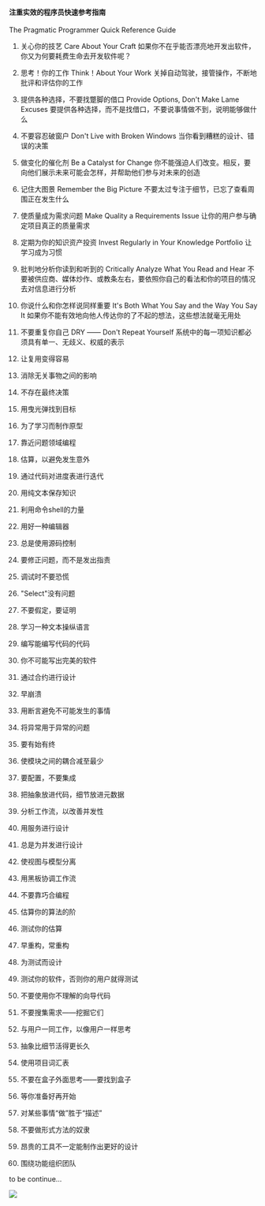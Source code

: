 #### 注重实效的程序员快速参考指南
The Pragmatic Programmer Quick Reference Guide

1. 关心你的技艺
Care About Your Craft
如果你不在乎能否漂亮地开发出软件，你又为何要耗费生命去开发软件呢？

2. 思考！你的工作
Think！About Your Work
关掉自动驾驶，接管操作，不断地批评和评估你的工作

3. 提供各种选择，不要找蹩脚的借口
Provide Options, Don't Make Lame Excuses
要提供各种选择，而不是找借口，不要说事情做不到，说明能够做什么

4. 不要容忍破窗户
Don't Live with Broken Windows
当你看到糟糕的设计、错误的决策

5. 做变化的催化剂
Be a Catalyst for Change
你不能强迫人们改变。相反，要向他们展示未来可能会怎样，并帮助他们参与对未来的创造

6. 记住大图景
Remember the Big Picture
不要太过专注于细节，已忘了查看周围正在发生什么

7. 使质量成为需求问题
Make Quality a Requirements Issue
让你的用户参与确定项目真正的质量需求

8. 定期为你的知识资产投资
Invest Regularly in Your Knowledge Portfolio
让学习成为习惯

9. 批判地分析你读到和听到的
Critically Analyze What You Read and Hear
不要被供应商、媒体炒作、或教条左右，要依照你自己的看法和你的项目的情况去对信息进行分析

10. 你说什么和你怎样说同样重要
It's Both What You Say and the Way You Say It
如果你不能有效地向他人传达你的了不起的想法，这些想法就毫无用处

11. 不要重复你自己
DRY —— Don't Repeat Yourself
系统中的每一项知识都必须具有单一、无歧义、权威的表示

12. 让复用变得容易

13. 消除无关事物之间的影响

14. 不存在最终决策

15. 用曳光弹找到目标

16. 为了学习而制作原型

17. 靠近问题领域编程

18. 估算，以避免发生意外

19. 通过代码对进度表进行迭代

20. 用纯文本保存知识

21. 利用命令shell的力量

22. 用好一种编辑器

23. 总是使用源码控制

24. 要修正问题，而不是发出指责

25. 调试时不要恐慌

26. "Select"没有问题

27. 不要假定，要证明

28. 学习一种文本操纵语言

29. 编写能编写代码的代码

30. 你不可能写出完美的软件

31. 通过合约进行设计

32. 早崩溃

33. 用断言避免不可能发生的事情

34. 将异常用于异常的问题

35. 要有始有终

36. 使模块之间的耦合减至最少

37. 要配置，不要集成

38. 把抽象放进代码，细节放进元数据

39. 分析工作流，以改善并发性

40. 用服务进行设计

41. 总是为并发进行设计

42. 使视图与模型分离

43. 用黑板协调工作流

44. 不要靠巧合编程

45. 估算你的算法的阶

46. 测试你的估算

47. 早重构，常重构

48. 为测试而设计

49. 测试你的软件，否则你的用户就得测试

50. 不要使用你不理解的向导代码

51. 不要搜集需求——挖掘它们

52. 与用户一同工作，以像用户一样思考

53. 抽象比细节活得更长久

54. 使用项目词汇表

55. 不要在盒子外面思考——要找到盒子

56. 等你准备好再开始

57. 对某些事情“做”胜于“描述”

58. 不要做形式方法的奴隶

59. 昂贵的工具不一定能制作出更好的设计

60. 围绕功能组织团队 

to be continue...

![](https://upload-images.jianshu.io/upload_images/1425939-569321bf2b021d08.png?imageMogr2/auto-orient/strip%7CimageView2/2/w/1240)

